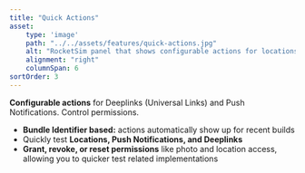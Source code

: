 ```yaml
---
title: "Quick Actions"
asset:
    type: 'image'
    path: "../../assets/features/quick-actions.jpg"
    alt: "RocketSim panel that shows configurable actions for locations, push notifications and deeplinks."
    alignment: "right"
    columnSpan: 6
sortOrder: 3
---
```


**Configurable actions** for Deeplinks (Universal Links) and Push Notifications. Control permissions.

- **Bundle Identifier based:** actions automatically show up for recent builds
- Quickly test **Locations, Push Notifications, and Deeplinks**
- **Grant, revoke, or reset permissions** like photo and location access, allowing you to quicker test related implementations
